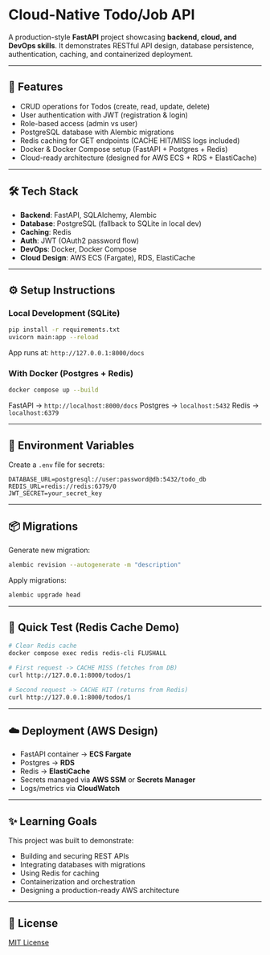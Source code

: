# Cloud-Native Todo/Job API

A production-style **FastAPI** project showcasing **backend, cloud, and DevOps skills**. It demonstrates RESTful API design, database persistence, authentication, caching, and containerized deployment.

-----

## 🚀 Features

  - CRUD operations for Todos (create, read, update, delete)
  - User authentication with JWT (registration & login)
  - Role-based access (admin vs user)
  - PostgreSQL database with Alembic migrations
  - Redis caching for GET endpoints (CACHE HIT/MISS logs included)
  - Docker & Docker Compose setup (FastAPI + Postgres + Redis)
  - Cloud-ready architecture (designed for AWS ECS + RDS + ElastiCache)

-----

## 🛠️ Tech Stack

  - **Backend**: FastAPI, SQLAlchemy, Alembic
  - **Database**: PostgreSQL (fallback to SQLite in local dev)
  - **Caching**: Redis
  - **Auth**: JWT (OAuth2 password flow)
  - **DevOps**: Docker, Docker Compose
  - **Cloud Design**: AWS ECS (Fargate), RDS, ElastiCache

-----

## ⚙️ Setup Instructions

### Local Development (SQLite)

```bash
pip install -r requirements.txt
uvicorn main:app --reload
```

App runs at: `http://127.0.0.1:8000/docs`

### With Docker (Postgres + Redis)

```bash
docker compose up --build
```

FastAPI → `http://localhost:8000/docs`
Postgres → `localhost:5432`
Redis → `localhost:6379`

-----

## 🔑 Environment Variables

Create a `.env` file for secrets:

```env
DATABASE_URL=postgresql://user:password@db:5432/todo_db
REDIS_URL=redis://redis:6379/0
JWT_SECRET=your_secret_key
```

-----

## 📦 Migrations

Generate new migration:

```bash
alembic revision --autogenerate -m "description"
```

Apply migrations:

```bash
alembic upgrade head
```

-----

## 🧪 Quick Test (Redis Cache Demo)

```bash
# Clear Redis cache
docker compose exec redis redis-cli FLUSHALL

# First request -> CACHE MISS (fetches from DB)
curl http://127.0.0.1:8000/todos/1

# Second request -> CACHE HIT (returns from Redis)
curl http://127.0.0.1:8000/todos/1
```

-----

## ☁️ Deployment (AWS Design)

  - FastAPI container → **ECS Fargate**
  - Postgres → **RDS**
  - Redis → **ElastiCache**
  - Secrets managed via **AWS SSM** or **Secrets Manager**
  - Logs/metrics via **CloudWatch**

-----

## ✨ Learning Goals

This project was built to demonstrate:

  - Building and securing REST APIs
  - Integrating databases with migrations
  - Using Redis for caching
  - Containerization and orchestration
  - Designing a production-ready AWS architecture

-----

## 📜 License

[MIT License](https://www.google.com/search?q=LICENSE)
